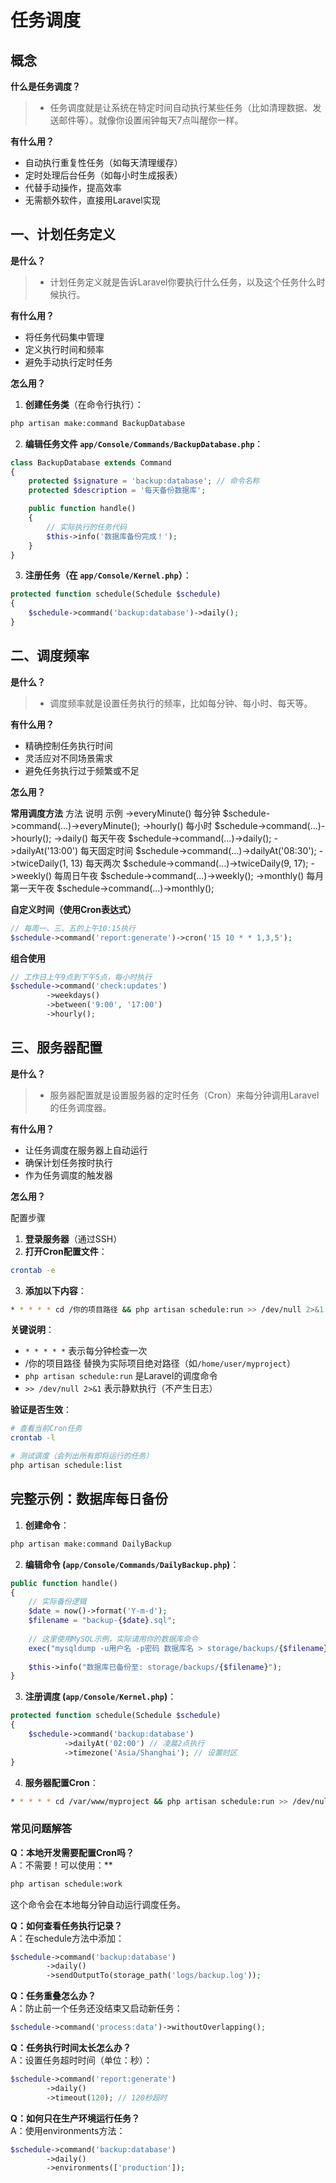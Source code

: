 # 任务调度
## 概念

  **什么是任务调度？**
  > - 任务调度就是让系统在特定时间自动执行某些任务（比如清理数据、发送邮件等）。就像你设置闹钟每天7点叫醒你一样。

  **有什么用？**
  - 自动执行重复性任务（如每天清理缓存）
  - 定时处理后台任务（如每小时生成报表）
  - 代替手动操作，提高效率
  - 无需额外软件，直接用Laravel实现

## 一、计划任务定义

  **是什么？**
  > - 计划任务定义就是告诉Laravel你要执行什么任务，以及这个任务什么时候执行。

  **有什么用？**
  - 将任务代码集中管理
  - 定义执行时间和频率
  - 避免手动执行定时任务

  **怎么用？**

  1. **创建任务类**（在命令行执行）：

  ```bash
  php artisan make:command BackupDatabase
  ```

  2. **编辑任务文件 `app/Console/Commands/BackupDatabase.php`**：

  ```php
  class BackupDatabase extends Command
  {
      protected $signature = 'backup:database'; // 命令名称
      protected $description = '每天备份数据库';

      public function handle()
      {
          // 实际执行的任务代码
          $this->info('数据库备份完成！');
      }
  }
  ```

  3. **注册任务（在 `app/Console/Kernel.php`）**：

  ```php
  protected function schedule(Schedule $schedule)
  {
      $schedule->command('backup:database')->daily();
  }
  ```

## 二、调度频率

  **是什么？**
  > - 调度频率就是设置任务执行的频率，比如每分钟、每小时、每天等。

  **有什么用？**
  - 精确控制任务执行时间
  - 灵活应对不同场景需求
  - 避免任务执行过于频繁或不足

  **怎么用？**

  **常用调度方法**
  方法	说明	示例
  ->everyMinute()	每分钟	$schedule->command(...)->everyMinute();
  ->hourly()	每小时	$schedule->command(...)->hourly();
  ->daily()	每天午夜	$schedule->command(...)->daily();
  ->dailyAt('13:00')	每天固定时间	$schedule->command(...)->dailyAt('08:30');
  ->twiceDaily(1, 13)	每天两次	$schedule->command(...)->twiceDaily(9, 17);
  ->weekly()	每周日午夜	$schedule->command(...)->weekly();
  ->monthly()	每月第一天午夜	$schedule->command(...)->monthly();

  **自定义时间（使用Cron表达式）**
  ```php
  // 每周一、三、五的上午10:15执行
  $schedule->command('report:generate')->cron('15 10 * * 1,3,5');
  ```

  **组合使用**
  ```php
  // 工作日上午9点到下午5点，每小时执行
  $schedule->command('check:updates')
          ->weekdays()
          ->between('9:00', '17:00')
          ->hourly();
  ```

## 三、服务器配置

  **是什么？**
  > - 服务器配置就是设置服务器的定时任务（Cron）来每分钟调用Laravel的任务调度器。

  **有什么用？**
  - 让任务调度在服务器上自动运行
  - 确保计划任务按时执行
  - 作为任务调度的触发器

  **怎么用？**

  配置步骤

  1. **登录服务器**（通过SSH）
  2. **打开Cron配置文件**：

  ```bash
  crontab -e
  ```
  3. **添加以下内容**：

  ```bash
  * * * * * cd /你的项目路径 && php artisan schedule:run >> /dev/null 2>&1
  ```

  **关键说明**：
  - `* * * * *` 表示每分钟检查一次
  - /你的项目路径 替换为实际项目绝对路径（如`/home/user/myproject`）
  - `php artisan schedule:run` 是Laravel的调度命令
  - `>> /dev/null 2>&1` 表示静默执行（不产生日志）

  **验证是否生效**：
  ```bash
  # 查看当前Cron任务
  crontab -l

  # 测试调度（会列出所有即将运行的任务）
  php artisan schedule:list
  ```
## 完整示例：数据库每日备份

  1. **创建命令**：

  ```bash
  php artisan make:command DailyBackup
  ```

  2. **编辑命令 (`app/Console/Commands/DailyBackup.php`)**：

  ```php
  public function handle()
  {
      // 实际备份逻辑
      $date = now()->format('Y-m-d');
      $filename = "backup-{$date}.sql";
      
      // 这里使用MySQL示例，实际请用你的数据库命令
      exec("mysqldump -u用户名 -p密码 数据库名 > storage/backups/{$filename}");
      
      $this->info("数据库已备份至: storage/backups/{$filename}");
  }
  ```

  3. **注册调度 (`app/Console/Kernel.php`)**：

  ```php
  protected function schedule(Schedule $schedule)
  {
      $schedule->command('backup:database')
              ->dailyAt('02:00') // 凌晨2点执行
              ->timezone('Asia/Shanghai'); // 设置时区
  }
  ```

  4. **服务器配置Cron**：

  ```bash
  * * * * * cd /var/www/myproject && php artisan schedule:run >> /dev/null 2>&1
  ```
### 常见问题解答

  **Q：本地开发需要配置Cron吗？**  
  A：不需要！可以使用：**

  ```bash
  php artisan schedule:work
  ```
  
  这个命令会在本地每分钟自动运行调度任务。

  **Q：如何查看任务执行记录？**  
  A：在schedule方法中添加：  

  ```php
  $schedule->command('backup:database')
          ->daily()
          ->sendOutputTo(storage_path('logs/backup.log'));
  ```

  **Q：任务重叠怎么办？**  
  A：防止前一个任务还没结束又启动新任务：  

  ```php
  $schedule->command('process:data')->withoutOverlapping();
  ```

  **Q：任务执行时间太长怎么办？**  
  A：设置任务超时时间（单位：秒）：  

  ```php
  $schedule->command('report:generate')
          ->daily()
          ->timeout(120); // 120秒超时
  ```

  **Q：如何只在生产环境运行任务？**  
  A：使用environments方法：  

  ```php
  $schedule->command('backup:database')
          ->daily()
          ->environments(['production']);
  ```
